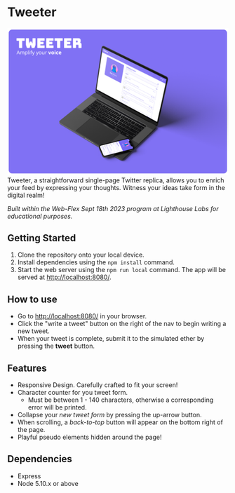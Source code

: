# Tweeter
![Tweeter Devices Mockup](./public/images/Devices-Mockup.png)
Tweeter, a straightforward single-page Twitter replica, allows you to enrich your feed by expressing your thoughts. Witness your ideas take form in the digital realm!

*Built within the Web-Flex Sept 18th 2023 program at Lighthouse Labs for educational purposes.*

## Getting Started

1. Clone the repository onto your local device.
2. Install dependencies using the `npm install` command.
3. Start the web server using the `npm run local` command. The app will be served at <http://localhost:8080/>.

## How to use
- Go to <http://localhost:8080/> in your browser.
- Click the "write a tweet" button on the right of the nav to begin writing a new tweet.
- When your tweet is complete, submit it to the simulated ether by pressing the **tweet** button.

## Features
- Responsive Design. Carefully crafted to fit your screen!
- Character counter for you tweet form. 
  - Must be between 1 - 140 characters, otherwise a corresponding error will be printed.
- Collapse your *new tweet form* by pressing the up-arrow button.
- When scrolling, a *back-to-top* button will appear on the bottom right of the page.
- Playful pseudo elements hidden around the page!

## Dependencies

- Express
- Node 5.10.x or above